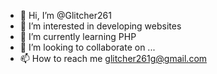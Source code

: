 - 👋 Hi, I’m @Glitcher261
- 👀 I’m interested in developing websites
- 🌱 I’m currently learning PHP
- 💞️ I’m looking to collaborate on ...
- 📫 How to reach me glitcher261g@gmail.com

<!---
Glitcher261/Glitcher261 is a ✨ special ✨ repository because its `README.md` (this file) appears on your GitHub profile.
You can click the Preview link to take a look at your changes.
--->
